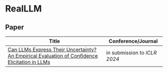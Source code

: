 # RealLLM

## Paper

| Title  | Conference/Journal  |
|  ----  | ----  |
| [Can LLMs Express Their Uncertainty? An Empirical Evaluation of Confidence Elicitation in LLMs](https://openreview.net/forum?id=gjeQKFxFpZ)  | in submission to *ICLR 2024* |
